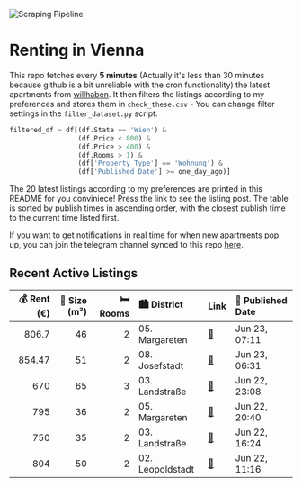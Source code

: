 ![Scraping Pipeline](https://github.com/AthomsG/renting-in-vienna/actions/workflows/run_pipeline.yml/badge.svg)


# Renting in Vienna

This repo fetches every **5 minutes** (Actually it's less than 30 minutes because github is a bit unreliable with the cron functionality) the latest apartments from [willhaben](https://www.willhaben.at/).
It then filters the listings according to my preferences and stores them in `check_these.csv` - You can change filter settings in the `filter_dataset.py` script.

```python
filtered_df = df[(df.State == 'Wien') & 
                 (df.Price < 800) &
                 (df.Price > 400) &
                 (df.Rooms > 1) &
                 (df['Property Type'] == 'Wohnung') &
                 (df['Published Date'] >= one_day_ago)]
```

The 20 latest listings according to my preferences are printed in this README for you conviniece! Press the link to see the listing post.
The table is sorted by publish times in ascending order, with the closest publish time to the current time listed first.

If you want to get notifications in real time for when new apartments pop up, you can join the telegram channel synced to this repo [here](https://t.me/+1HPAYOf5BSsyNTlk).

## Recent Active Listings

|   💰 Rent (€) |   📏 Size (m²) |   🛏️ Rooms | 🏙️ District      | Link                                                                                                                                                                                             | 📅 Published Date   |
|-------------:|--------------:|-----------:|:-----------------|:-------------------------------------------------------------------------------------------------------------------------------------------------------------------------------------------------|:-------------------|
|       806.7  |            46 |          2 | 05. Margareten   | [🔗](https://www.willhaben.at/iad/immobilien/d/mietwohnungen/wien/wien-1050-margareten/sofortbezug-mit-terrasse-eigengarten-und-garagenplatz-vollm%C3%B6blierte-spitzenneubauwohnung-1299144616/) | Jun 23, 07:11      |
|       854.47 |            51 |          2 | 08. Josefstadt   | [🔗](https://www.willhaben.at/iad/immobilien/d/mietwohnungen/wien/wien-1080-josefstadt/in-toplage-2-zimmerwohnung-n%C3%A4he-bennoplatz%21-bennogasse-23/33-1164629880/)                           | Jun 23, 06:31      |
|       670    |            65 |          3 | 03. Landstraße   | [🔗](https://www.willhaben.at/iad/immobilien/d/mietwohnungen/wien/wien-1030-landstra%C3%9Fe/direktvergabe-wiener-wohnen-vormerkschein-vor-05/2024-912697125/)                                     | Jun 22, 23:08      |
|       795    |            36 |          2 | 05. Margareten   | [🔗](https://www.willhaben.at/iad/immobilien/d/mietwohnungen/wien/wien-1050-margareten/zentralgelegen---kurzzeitmiete%28zwischenmiete%29-all-inklusive%21%21-1583737212/)                         | Jun 22, 20:40      |
|       750    |            35 |          2 | 03. Landstraße   | [🔗](https://www.willhaben.at/iad/immobilien/d/mietwohnungen/wien/wien-1030-landstra%C3%9Fe/15-zimmer-singelwohnung-am-rochusmarkt---all-inclusive-1847734592/)                                   | Jun 22, 16:24      |
|       804    |            50 |          2 | 02. Leopoldstadt | [🔗](https://www.willhaben.at/iad/immobilien/d/mietwohnungen/wien/wien-1020-leopoldstadt/helle-2-zimmer-wohnung-in-zentraler-lage-im-2.-bezirk---ab-september-1423523778/)                        | Jun 22, 11:16      |
